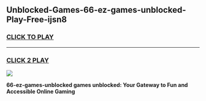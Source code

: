 
## Unblocked-Games-66-ez-games-unblocked-Play-Free-ijsn8
<h3>
<a href="https://premium76.site?title=66-ez-games-unblocked&ref=18A1">CLICK TO PLAY</a></h3>
<hr>

<h3>
<a href="https://premium76.site?title=66-ez-games-unblocked&ref=18A1">CLICK 2 PLAY</a>
  
</h3>

<a href="https://premium76.site?title=66-ez-games-unblocked&ref=18A1"><img src="https://clearcache.store/games.png"></a>


**66-ez-games-unblocked games unblocked: Your Gateway to Fun and Accessible Online Gaming**
